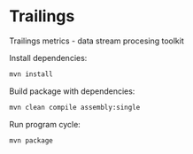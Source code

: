 # Trailings

Trailings metrics - data stream procesing toolkit

Install dependencies:

```sh
mvn install
```

Build package with dependencies:

```sh
mvn clean compile assembly:single
```

Run program cycle:

```sh
mvn package
```